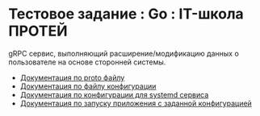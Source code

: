 # Тестовое задание : Go : IT-школа ПРОТЕЙ

gRPC сервис, выполняющий расширение/модификацию данных о пользователе на основе сторонней системы.

* [Документация по proto файлу](./docs/proto_v1.md)
* [Документация по файлу конфигурации](./docs/config.md)
* [Документация по конфигурации для systemd сервиса](./docs/systemd.md)
* [Документация по запуску приложения с заданной конфигурацией](./docs/setup.md)
